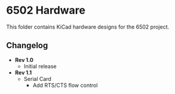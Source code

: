 6502 Hardware
=============

This folder contains KiCad hardware designs for the 6502 project.

Changelog
--------- 

- **Rev 1.0**
  - Initial release
- **Rev 1.1**
  - Serial Card
    - Add RTS/CTS flow control 
